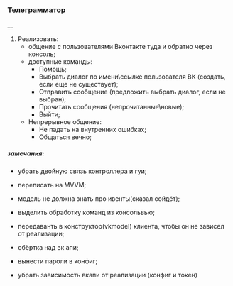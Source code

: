 ### Телеграмматор

__
  
1. Реализовать:
      + общение с пользователями Вконтакте туда и обратно через консоль;
      + доступные команды:
        * Помощь;
        * Выбрать диалог по имени\ссылке пользователя ВК (создать, если еще не существует);
        * Отправить сообщение (предложить выбрать диалог, если не выбран);
        * Прочитать сообщения (непрочитанные\новые);
        * Выйти;
      + Непрерывное общение:
        * Не падать на внутренних ошибках;
        * Общаться вечно;
      
 ##### замечания: 
   + убрать двойную связь контроллера и гуи;
   + переписать на MVVM;
   + модель не должна знать про ивенты(сказал сойдёт);
   + выделить обработку команд из консольвью;
   + передаванть в конструктор(vkmodel) клиента, чтобы он не зависел от реализации;
   + обёртка над вк апи;
   + вынести пароли в конфиг;
    
   + убрать зависимость вкапи от реализации (конфиг и токен)
